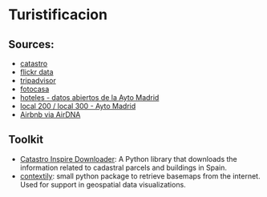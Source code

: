 # Turistificacion

## Sources:
- [catastro](https://www.catastro.minhap.es/webinspire/index.html)
- [flickr data]()
- [tripadvisor]()
- [fotocasa]()
- [hoteles - datos abiertos de la Ayto Madrid](https://datos.madrid.es/sites/v/index.jsp?vgnextoid=df42a73970504510VgnVCM2000001f4a900aRCRD&vgnextchannel=374512b9ace9f310VgnVCM100000171f5a0aRCRD)
- [local 200 / local 300 - Ayto Madrid](https://datos.madrid.es/sites/v/index.jsp?vgnextoid=66665cde99be2410VgnVCM1000000b205a0aRCRD&vgnextchannel=374512b9ace9f310VgnVCM100000171f5a0aRCRD)
- [Airbnb via AirDNA](http://insideairbnb.com/get-the-data)

## Toolkit
- [Catastro Inspire Downloader](https://pypi.org/project/CatastroInspireDownloader/): A Python library that downloads the information related to cadastral parcels and buildings in Spain.
- [contextily](https://pypi.org/project/contextily/): small python package to retrieve basemaps from the internet. Used for support in geospatial data visualizations.